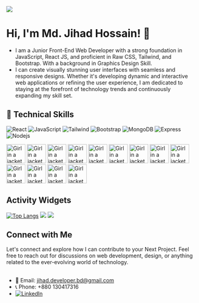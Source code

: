 
![](https://i.ibb.co/Y2KV7Y4/Linked-In-Cover-Design.gif)

# Hi, I'm Md. Jihad Hossain! 👋
- I am a Junior Front-End Web Developer with a strong foundation in JavaScript, React JS, and proficient in Raw CSS, Tailwind, and Bootstrap. With a background in Graphics Design Skill. </br>
- I can create visually stunning user interfaces with seamless and responsive designs. Whether it's developing dynamic and interactive web applications or refining the user experience, I am dedicated to staying at the forefront of technology trends and continuously expanding my skill set.

## 🧠 Technical Skills
![React](https://img.shields.io/badge/React-61DAFB.svg?style=for-the-badge&logo=React&logoColor=black)
![JavaScript](https://img.shields.io/badge/JavaScript-F7DF1E.svg?style=for-the-badge&logo=JavaScript&logoColor=black)
![Tailwind](https://img.shields.io/badge/Tailwind%20CSS-06B6D4.svg?style=for-the-badge&logo=Tailwind-CSS&logoColor=white)
![Bootstrap](https://img.shields.io/badge/Bootstrap-7952B3.svg?style=for-the-badge&logo=Bootstrap&logoColor=white)
![MongoDB](https://img.shields.io/badge/MongoDB-47A248.svg?style=for-the-badge&logo=MongoDB&logoColor=white)
![Express](https://img.shields.io/badge/Express-000000.svg?style=for-the-badge&logo=Express&logoColor=white)
![Nodejs](https://img.shields.io/badge/Node.js-339933.svg?style=for-the-badge&logo=nodedotjs&logoColor=white)


<div style={display:flex, gap: 100px}>
  <img src="https://i.ibb.co/2jM3X3F/pngwing-com-13.png" alt="Girl in a jacket" height="50">
<img src="https://i.ibb.co/bHNgjwY/1.png" alt="Girl in a jacket" height="50">
<img src="https://i.ibb.co/L5Rxb83/axios.png" alt="Girl in a jacket" height="50">
<img src="https://i.ibb.co/zmYymgB/pngwing-com-1.png" alt="Girl in a jacket" height="50">
<img src="https://i.ibb.co/mC6xnTP/pngwing-com-2.png" alt="Girl in a jacket" height="50">
<img src="https://i.ibb.co/t2Qctsk/pngwing-com-3.png" alt="Girl in a jacket" height="50">
<img src="https://i.ibb.co/2tpFq3f/pngwing-com-4.png" alt="Girl in a jacket" height="50">
<img src="https://i.ibb.co/C8FJ80X/pngwing-com-6.png" alt="Girl in a jacket" height="50">
<img src="https://i.ibb.co/0yTxGtk/pngwing-com-7.png" alt="Girl in a jacket" height="50">
<img src="https://i.ibb.co/8dFB7cq/pngwing-com-8.png" alt="Girl in a jacket" height="50">
<img src="https://i.ibb.co/DMsN2GY/pngwing-com-9.png" alt="Girl in a jacket" height="50">
<img src="https://i.ibb.co/zXwchr0/pngwing-com-10.png" alt="Girl in a jacket" height="50">
<img src="https://i.ibb.co/CHtY7xJ/pngwing-com-12.png" alt="Girl in a jacket" height="50">
</div>

## Activity Widgets
[![Top Langs](https://github-readme-stats.vercel.app/api/top-langs/?username=Developer-Jihad)](https://github.com/anuraghazra/github-readme-stats) 
![](https://github-readme-streak-stats.herokuapp.com/?user=Developer-Jihad) 
![](https://komarev.com/ghpvc/?username=Developer-Jihad) </br>

## Connect with Me
Let's connect and explore how I can contribute to your Next Project. Feel free to reach out for discussions on web development, design, or anything related to the ever-evolving world of technology. </br> </br>
- 📧 Email: jihad.developer.bd@gmail.com
- 📞 Phone: +880 130417316
- [![LinkedIn](https://img.shields.io/badge/LinkedIn-0077B5?style=for-the-badge&logo=linkedin&logoColor=white)](https://www.linkedin.com/in/developer-jihad/)

<!---![GitHub stats](https://github-readme-stats.vercel.app/api?username=Developer-Jihad&show_icons=true&count_private=true) </br> --->

<!---
## My Current Activities
👩‍💻 I'm currently working on...

🧠 I'm currently learning...

👯‍♀️ I'm looking to collaborate on...

🤔 I'm looking for help with...

💬 Ask me about...

📫 How to reach me...

😄 Pronouns...

⚡️ Fun fact...
Developer-Jihad/Developer-Jihad is a ✨ special ✨ repository because its `README.md` (this file) appears on your GitHub profile.
You can click the Preview link to take a look at your changes.
--->
